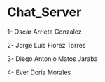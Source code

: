# Chat_Server

1- Oscar Arrieta Gonzalez

2- Jorge Luis Florez Torres

3- Diego Antonio Matos Jaraba

4- Ever Doria Morales
